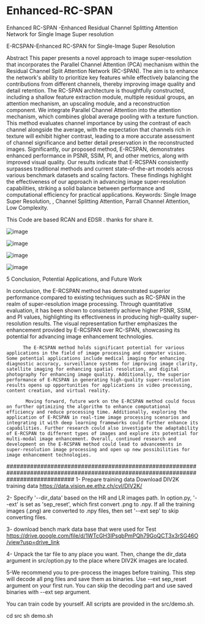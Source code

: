 # Enhanced-RC-SPAN
Enhanced RC-SPAN -Enhanced Residual Channel  Splitting Attention Network for Single Image Super resolution 


E-RCSPAN-Enhanced RC-SPAN for Single-Image Super Resolution 

Abstract
This paper presents a novel approach to image super-resolution that incorporates the Parallel Channel Attention (PCA) mechanism within the Residual Channel Split Attention Network (RC-SPAN). The aim is to enhance the network's ability to prioritize key features while effectively balancing the contributions from different channels, thereby improving image quality and detail retention. The RC-SPAN architecture is thoughtfully constructed, including a shallow feature extraction module, multiple residual groups, an attention mechanism, an upscaling module, and a reconstruction component. We integrate Parallel Channel Attention into the attention mechanism, which combines global average pooling with a texture function. This method evaluates channel importance by using the contrast of each channel alongside the average, with the expectation that channels rich in texture will exhibit higher contrast, leading to a more accurate assessment of channel significance and better detail preservation in the reconstructed images.
Significantly, our proposed method, E-RCSPAN, demonstrates enhanced performance in PSNR, SSIM, PI, and other metrics, along with improved visual quality. Our results indicate that E-RCSPAN consistently surpasses traditional methods and current state-of-the-art models across various benchmark datasets and scaling factors. These findings highlight the effectiveness of our approach in advancing image super-resolution capabilities, striking a solid balance between performance and computational efficiency for practical applications. 
Keywords: Single Image Super Resolution, , Channel Splitting Attention, Parrall Channel Attention, Low Complexity.


This Code are based RCAN and EDSR . thanks for share it.

![image](https://github.com/user-attachments/assets/b32200c4-5023-47e5-a360-7dc8cee82eba)

![image](https://github.com/user-attachments/assets/f001e9f7-8b43-4c03-b13e-068de81ccde5)


![image](https://github.com/user-attachments/assets/bc244d2e-3e46-45be-9427-331f34c39e98)


![image](https://github.com/user-attachments/assets/f046f116-a9bb-43a5-a0df-c5149f77ff3d)

5 Conclusion, Potential Applications, and Future Work

In conclusion, the E-RCSPAN method has demonstrated superior performance compared to existing techniques such as  RC-SPAN in the realm of super-resolution image processing. Through quantitative evaluation, it has been shown to consistently achieve higher PSNR, SSIM, and PI values, highlighting its effectiveness in producing high-quality super-resolution results. The visual representation further emphasizes the enhancement provided by E-RCSPAN over RC-SPAN, showcasing its potential for advancing image enhancement technologies.

          The E-RCSPAN method holds significant potential for various applications in the field of image processing and computer vision. Some potential applications include medical imaging for enhancing diagnostic accuracy, surveillance systems for improving image clarity, satellite imaging for enhancing spatial resolution, and digital photography for enhancing image quality. Additionally, the superior performance of E-RCSPAN in generating high-quality super-resolution results opens up opportunities for applications in video processing, content creation, and virtual reality.

           Moving forward, future work on the E-RCSPAN method could focus on further optimizing the algorithm to enhance computational efficiency and reduce processing time. Additionally, exploring the application of E-RCSPAN in real-time image processing scenarios and integrating it with deep learning frameworks could further enhance its capabilities. Further research could also investigate the adaptability of E-RCSPAN to different types of images and explore its potential for multi-modal image enhancement. Overall, continued research and development on the E-RCSPAN method could lead to advancements in super-resolution image processing and open up new possibilities for image enhancement technologies.
####################################################################################################################################
1- Prepare training data Download DIV2K training data https://data.vision.ee.ethz.ch/cvl/DIV2K/

2- Specify '--dir_data' based on the HR and LR images path. In option.py, '--ext' is set as 'sep_reset', which first convert .png to .npy. If all the training images (.png) are converted to .npy files, then set '--ext sep' to skip converting files.

3- download bench mark data base that were used for Test https://drive.google.com/file/d/1WTcGH3IPsqbPmPQh79GoQCT3x3rSG46O/view?usp=drive_link

4- Unpack the tar file to any place you want. Then, change the dir_data argument in src/option.py to the place where DIV2K images are located.

5-We recommend you to pre-process the images before training. This step will decode all png files and save them as binaries. Use --ext sep_reset argument on your first run. You can skip the decoding part and use saved binaries with --ext sep argument.

You can train code by yourself. All scripts are provided in the src/demo.sh.

cd src
sh demo.sh
